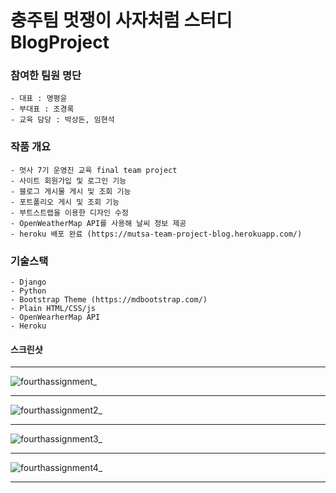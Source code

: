 # 충주팀 멋쟁이 사자처럼 스터디 BlogProject


### 참여한 팀원 명단
	- 대표 : 명평윤
	- 부대표 : 조경록
	- 교육 담당 : 박상돈, 임현석


### 작품 개요
	- 멋사 7기 운영진 교육 final team project
	- 사이트 회원가입 및 로그인 기능
	- 블로그 게시물 게시 및 조회 기능
	- 포트폴리오 게시 및 조회 기능
	- 부트스트랩을 이용한 디자인 수정
	- OpenWeatherMap API를 사용해 날씨 정보 제공
	- heroku 배포 완료 (https://mutsa-team-project-blog.herokuapp.com/)


### 기술스택
	- Django
	- Python
	- Bootstrap Theme (https://mdbootstrap.com/)
	- Plain HTML/CSS/js
	- OpenWearherMap API
	- Heroku


#### 스크린샷

***

![fourthassignment_](https://user-images.githubusercontent.com/22811639/53909980-2ade6200-4096-11e9-8779-0da1ceed4aac.png)


***

![fourthassignment2_](https://user-images.githubusercontent.com/22811639/53909985-2d40bc00-4096-11e9-85c1-18fc7f7a48c1.png)

***

![fourthassignment3_](https://user-images.githubusercontent.com/22811639/53909989-2f0a7f80-4096-11e9-8efa-7bbaabe3baec.png)

***

![fourthassignment4_](https://user-images.githubusercontent.com/22811639/53910000-316cd980-4096-11e9-9701-801bf05ddc74.png)

***
